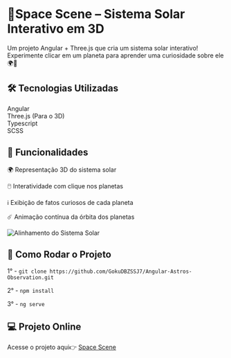 # 🌌Space Scene – Sistema Solar Interativo em 3D

Um projeto Angular + Three.js que cria um sistema solar interativo! Experimente clicar em um planeta para aprender uma curiosidade sobre ele 🌍🚀

## 🛠️ Tecnologias Utilizadas

Angular \
Three.js (Para o 3D) \
Typescript \
SCSS

## 🎯 Funcionalidades

🌍 Representação 3D do sistema solar 

🖱️ Interatividade com clique nos planetas

ℹ️ Exibição de fatos curiosos de cada planeta

☄️ Animação contínua da órbita dos planetas

![Alinhamento do Sistema Solar](https://tm.ibxk.com.br/2025/02/18/18130400107458.jpg)

## 🚀 Como Rodar o Projeto

1° - `git clone https://github.com/GokuDBZSSJ7/Angular-Astros-Observation.git`

2° - `npm install`

3° - `ng serve`

## 💻​ Projeto Online

Acesse o projeto aqui👉​ [Space Scene](https://solar-system-observation.netlify.app/)